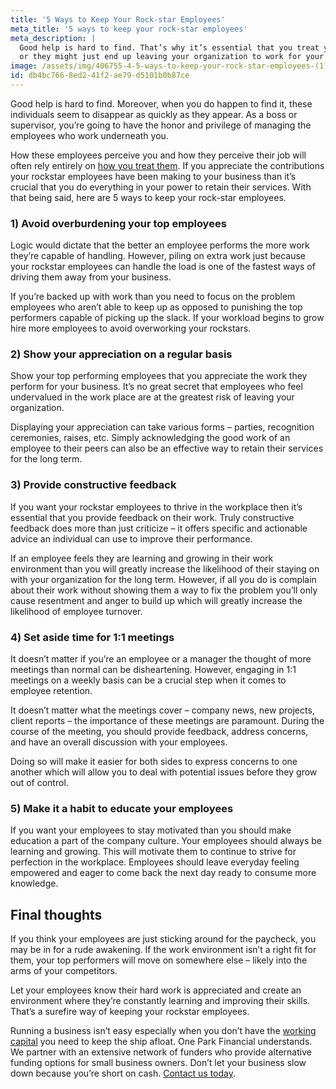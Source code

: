 ```yaml
---
title: '5 Ways to Keep Your Rock-star Employees'
meta_title: '5 ways to keep your rock-star employees'
meta_description: |
  Good help is hard to find. That’s why it’s essential that you treat your rockstar employees right
  or they might just end up leaving your organization to work for your competitors!
image: /assets/img/406755-4-5-ways-to-keep-your-rock-star-employees-(1).jpg
id: db4bc766-8ed2-41f2-ae79-d5101b0b87ce
---
```

Good help is hard to find. Moreover, when you do happen to find it, these individuals seem to
disappear as quickly as they appear. As a boss or supervisor, you’re going to have the honor and
privilege of managing the employees who work underneath you.

How these employees perceive you and how they perceive their job will often rely entirely on
[how you treat them](https://www.oneparkfinancial.com/blog/business-owner-deserve-vacation). If you appreciate the contributions your rockstar employees have been
making to your business than it’s crucial that you do everything in your power to retain their
services. With that being said, here are 5 ways to keep your rock-star employees.

### 1) Avoid overburdening your top employees

Logic would dictate that the better an employee performs the more work they’re capable of
handling. However, piling on extra work just because your rockstar employees can handle the
load is one of the fastest ways of driving them away from your business.

If you’re backed up with work than you need to focus on the problem employees who aren’t able
to keep up as opposed to punishing the top performers capable of picking up the slack. If your
workload begins to grow hire more employees to avoid overworking your rockstars.

### 2) Show your appreciation on a regular basis

Show your top performing employees that you appreciate the work they perform for your
business. It’s no great secret that employees who feel undervalued in the work place are at the
greatest risk of leaving your organization.

Displaying your appreciation can take various forms – parties, recognition ceremonies, raises,
etc. Simply acknowledging the good work of an employee to their peers can also be an effective
way to retain their services for the long term.

### 3) Provide constructive feedback

If you want your rockstar employees to thrive in the workplace then it’s essential that you
provide feedback on their work. Truly constructive feedback does more than just criticize – it
offers specific and actionable advice an individual can use to improve their performance.

If an employee feels they are learning and growing in their work environment than you will
greatly increase the likelihood of their staying on with your organization for the long term.
However, if all you do is complain about their work without showing them a way to fix the
problem you’ll only cause resentment and anger to build up which will greatly increase the
likelihood of employee turnover.

### 4) Set aside time for 1:1 meetings

It doesn’t matter if you’re an employee or a manager the thought of more meetings than normal
can be disheartening. However, engaging in 1:1 meetings on a weekly basis can be a crucial step
when it comes to employee retention.

It doesn’t matter what the meetings cover – company news, new projects, client reports – the
importance of these meetings are paramount. During the course of the meeting, you should
provide feedback, address concerns, and have an overall discussion with your employees.

Doing so will make it easier for both sides to express concerns to one another which will allow
you to deal with potential issues before they grow out of control.

### 5) Make it a habit to educate your employees

If you want your employees to stay motivated than you should make education a part of the
company culture. Your employees should always be learning and growing. This will motivate
them to continue to strive for perfection in the workplace. Employees should leave everyday
feeling empowered and eager to come back the next day ready to consume more knowledge.

## Final thoughts

If you think your employees are just sticking around for the paycheck, you may be in for a rude
awakening. If the work environment isn’t a right fit for them, your top performers will move on
somewhere else – likely into the arms of your competitors.

Let your employees know their hard work is appreciated and create an environment where
they’re constantly learning and improving their skills. That’s a surefire way of keeping your
rockstar employees.

Running a business isn’t easy especially when you don’t have the [working capital](https://www.oneparkfinancial.com/pre-qualification) you need to
keep the ship afloat. One Park Financial understands. We partner with an extensive network of
funders who provide alternative funding options for small business owners. Don’t let your
business slow down because you’re short on cash. [Contact us today](https://www.oneparkfinancial.com/).